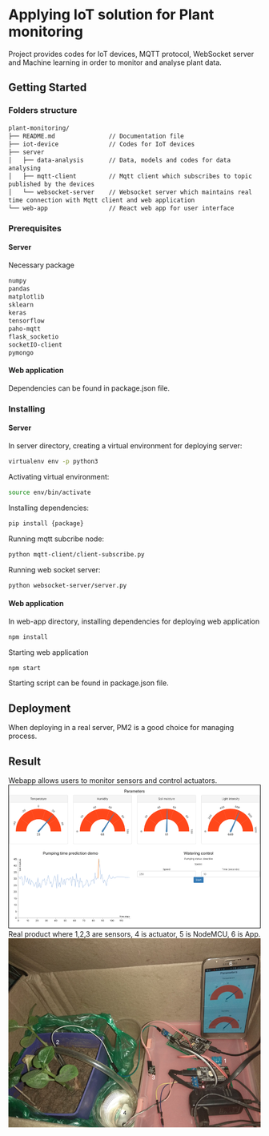# Applying IoT solution for Plant monitoring
Project provides codes for IoT devices, MQTT protocol, WebSocket server and Machine learning in order to monitor and analyse plant data.
## Getting Started
### Folders structure
```
plant-monitoring/
├── README.md               // Documentation file
├── iot-device              // Codes for IoT devices
├── server
│   ├── data-analysis       // Data, models and codes for data analysing
│   ├── mqtt-client         // Mqtt client which subscribes to topic published by the devices
│   └── websocket-server    // Websocket server which maintains real time connection with Mqtt client and web application
└── web-app                 // React web app for user interface
```
### Prerequisites
#### Server
Necessary package
```
numpy
pandas
matplotlib
sklearn
keras
tensorflow
paho-mqtt
flask_socketio
socketIO-client
pymongo
```
#### Web application
Dependencies can be found in package.json file.
### Installing
#### Server
In server directory, creating a virtual environment for deploying server:
```bash
virtualenv env -p python3
```
Activating virtual environment:
```bash
source env/bin/activate
```
Installing dependencies:
```bash
pip install {package}
```
Running mqtt subcribe node:
```bash
python mqtt-client/client-subscribe.py
```
Running web socket server:
```bash
python websocket-server/server.py
```
#### Web application
In web-app directory, installing dependencies for deploying web application
```bash
npm install
```
Starting web application
```bash
npm start
```
Starting script can be found in package.json file.
## Deployment
When deploying in a real server, PM2 is a good choice for managing process.  
## Result
Webapp allows users to monitor sensors and control actuators.
![Alt text](pictures/web_ui.png?raw=true "Webapp UI")
Real product where 1,2,3 are sensors, 4 is actuator, 5 is NodeMCU, 6 is App.
![Alt text](pictures/product.png?raw=true "Product")